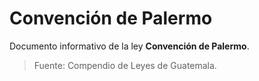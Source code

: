 # Convención de Palermo

Documento informativo de la ley **Convención de Palermo**.

> Fuente: Compendio de Leyes de Guatemala.